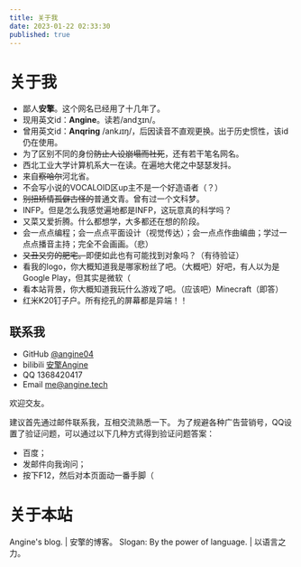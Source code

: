 ```yaml
---
title: 关于我
date: 2023-01-22 02:33:30
published: true
---
```


<!-- If you're wandering ABOUT, try the spell openSesame -->

# 关于我

 - 鄙人**安擎**。这个网名已经用了十几年了。
 - 现用英文id：**Angine**。读若/andʒɪn/。
 - 曾用英文id：**Anqring** /ankɹɪŋ/，后因读音不直观更换。出于历史惯性，该id仍在使用。
 - 为了区别不同的身份~~防止人设崩塌而社死~~，还有若干笔名网名。
 - 西北工业大学计算机系大一在读。在遍地大佬之中瑟瑟发抖。
 - 来自~~察哈尔~~河北省。
 - 不会写小说的VOCALOID区up主不是一个好造语者（？）
 - ~~别扭矫情孤僻古怪的~~普通文青。曾有过一个文科梦。
 - INFP。但是怎么我感觉遍地都是INFP，这玩意真的科学吗？
 - 又菜又爱折腾。什么都想学，大多都还在想的阶段。
 - 会一点点编程；会一点点平面设计（视觉传达）；会一点点作曲编曲；学过一点点播音主持；完全不会画画。（悲）
 - ~~又丑又穷的肥宅。~~即便如此也有可能找到对象吗？（有待验证）
 - 看我的logo，你大概知道我是哪家粉丝了吧。（大概吧）<span id="text-secret">好吧，有人以为是Google Play，但其实是微软（</span>
 - 看本站背景，你大概知道我玩什么游戏了吧。（应该吧）<span id="text-secret">Minecraft（即答）</span>
 - 红米K20钉子户。所有挖孔的屏幕都是异端！！

## 联系我

 - GitHub   [@angine04](https://github.com/angine04)
 - bilibili [安擎Angine](https://space.bilibili.com/14000846)
 - QQ       1368420417
 - Email    [me@angine.tech](mailto:me@angine.tech)

欢迎交友。

建议首先通过邮件联系我，互相交流熟悉一下。
为了规避各种广告营销号，QQ设置了验证问题，可以通过以下几种方式得到验证问题答案：

 - 百度；
 - 发邮件向我询问；
 - 按下F12，然后对本页面动一番手脚（

# 关于本站

Angine's blog. | 安擎的博客。
Slogan: By the power of language. | 以语言之力。

##